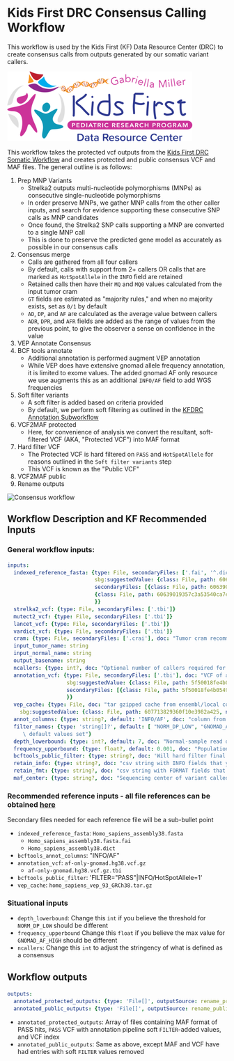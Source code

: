 # Kids First DRC Consensus Calling Workflow
This workflow is used by the Kids First (KF) Data Resource Center (DRC) to create consensus calls from outputs generated by our somatic variant callers.

![data service logo](https://github.com/d3b-center/d3b-research-workflows/raw/master/doc/kfdrc-logo-sm.png)

This workflow takes the protected vcf outputs from the [Kids First DRC Somatic Workflow](workflow/kfdrc-somatic-variant-workflow.cwl) and creates protected and public consensus VCF and MAF files.
The general outline is as follows:

1. Prep MNP Variants
   - Strelka2 outputs multi-nucleotide polymorphisms (MNPs) as consecutive single-nucleotide polymorphisms
   - In order preserve MNPs, we gather MNP calls from the other caller inputs, and search for evidence supporting these consecutive SNP calls as MNP candidates
    - Once found, the Strelka2 SNP calls supporting a MNP are converted to a single MNP call
    - This is done to preserve the predicted gene model as accurately as possible in our consensus calls
1. Consensus merge
   - Calls are gathered from all four callers
   - By default, calls with support from 2+ callers OR calls that are marked as `HotSpotAllele` in the `INFO` field are retained
   - Retained calls then have their `MQ` and `MQ0` values calculated from the input tumor cram
   - `GT` fields are estimated as "majority rules," and when no majority exists, set as `0/1` by default
   - `AD`, `DP`, and `AF` are calculated as the average value between callers
   - `ADR`, `DPR`, and `AFR` fields are added as the range of values from the previous point, to give the observer a sense on confidence in the value
1. VEP Annotate Consensus
1. BCF tools annotate
   - Additional annotation is performed augment VEP annotation
   - While VEP does have extensive gnomad allele frequency annotation, it is limited to exome values. The added gnomad AF only resource we use augments this as an additional `INFO/AF` field to add WGS frequencies
1. Soft filter variants
   - A soft filter is added based on criteria provided
   - By default, we perform soft filtering as outlined in the [KFDRC Annotation Subworkflow](kfdrc_annotation_subworkflow.md#workflow_description_and_kf_recommended_inputs)
1. VCF2MAF protected
   - Here, for convenience of analysis we convert the resultant, soft-filtered VCF (AKA, "Protected VCF") into MAF format
1. Hard filter VCF
   - The Protected VCF is hard filtered on `PASS` and `HotSpotAllele` for reasons outlined in the `Soft filter variants` step
   - This VCF is known as the "Public VCF"
1. VCF2MAF public
1. Rename outputs

![Consensus workflow](kfdrc-consensus-calling.png)

## Workflow Description and KF Recommended Inputs

### General workflow inputs:
```yaml
inputs:
  indexed_reference_fasta: {type: File, secondaryFiles: ['.fai', '^.dict'], 
                            sbg:suggestedValue: {class: File, path: 60639014357c3a53540ca7a3, name: Homo_sapiens_assembly38.fasta,
                            secondaryFiles: [{class: File, path: 60639016357c3a53540ca7af, name: Homo_sapiens_assembly38.fasta},
                            {class: File, path: 60639019357c3a53540ca7e7, name: Homo_sapiens_assembly38.dict}]
                            }}
  strelka2_vcf: {type: File, secondaryFiles: ['.tbi']}
  mutect2_vcf: {type: File, secondaryFiles: ['.tbi']}
  lancet_vcf: {type: File, secondaryFiles: ['.tbi']}
  vardict_vcf: {type: File, secondaryFiles: ['.tbi']}
  cram: {type: File, secondaryFiles: ['.crai'], doc: "Tumor cram recommended for MQ score calculation"}
  input_tumor_name: string
  input_normal_name: string
  output_basename: string
  ncallers: {type: int?, doc: "Optional number of callers required for consensus [2]", default: 2}
  annotation_vcf: {type: File, secondaryFiles: ['.tbi'], doc: "VCF of annotations to add to consensus variants, e.g. gnomAD allele frequency",
                   sbg:suggestedValue: {class: File, path: 5f50018fe4b054958bc8d2e3, name: af-only-gnomad.hg38.vcf.gz,
                   secondaryFiles: [{class: File, path: 5f50018fe4b054958bc8d2e5, name: af-only-gnomad.hg38.vcf.gz.tbi}]
                   }}
  vep_cache: {type: File, doc: "tar gzipped cache from ensembl/local converted cache",
    sbg:suggestedValue: {class: File, path: 607713829360f10e3982a425, name: homo_sapiens_vep_93_GRCh38.tar.gz}}
  annot_columns: {type: string?, default: 'INFO/AF', doc: "column from annotation_vcf to add to consensus VCF; defaults to 'INFO/AF'"}
  filter_names: {type: 'string[]?', default: [ "NORM_DP_LOW", "GNOMAD_AF_HIGH" ], doc: "Names of filters to be added to consensus VCF;\
     \ default values set"}
  depth_lowerbound: {type: int?, default: 7, doc: "Normal-sample read depth at which to apply depth filter; default set"}
  frequency_upperbound: {type: float?, default: 0.001, doc: "Population allele frequency above which to apply frequency filter; default set"}
  bcftools_public_filter: {type: string?, doc: 'Will hard filter final result to create a public version, e.g. FILTER="PASS"|INFO/HotSpotAllele=1; default set', default: 'FILTER="PASS"|INFO/HotSpotAllele=1'}
  retain_info: {type: string?, doc: "csv string with INFO fields that you want to keep; default values set", default: 'MQ,MQ0,CAL,HotSpotAllele'}
  retain_fmt: {type: string?, doc: "csv string with FORMAT fields that you want to keep"}
  maf_center: {type: string?, doc: "Sequencing center of variant called", default: "."}
```

### Recommended reference inputs - all file references can be obtained [here](https://cavatica.sbgenomics.com/u/kfdrc-harmonization/kf-references/)
Secondary files needed for each reference file will be a sub-bullet point
 - `indexed_reference_fasta`: `Homo_sapiens_assembly38.fasta`
   - `Homo_sapiens_assembly38.fasta.fai`
   - `Homo_sapiens_assembly38.dict`
 - `bcftools_annot_columns`: "INFO/AF"
 - `annotation_vcf`: `af-only-gnomad.hg38.vcf.gz`
   - `af-only-gnomad.hg38.vcf.gz.tbi`
 - `bcftools_public_filter`: 'FILTER="PASS"|INFO/HotSpotAllele=1'
 - `vep_cache`: `homo_sapiens_vep_93_GRCh38.tar.gz`

### Situational inputs
 - `depth_lowerbound`: Change this `int` if you believe the threshold for `NORM_DP_LOW` should be different
 - `frequency_upperbound` Change this `float` if you believe the max value for `GNOMAD_AF_HIGH` should be different
 - `ncallers`: Change this `int` to adjust the stringency of what is defined as a consensus

## Workflow outputs
```yaml
outputs:
  annotated_protected_outputs: {type: 'File[]', outputSource: rename_protected/renamed_files}
  annotated_public_outputs: {type: 'File[]', outputSource: rename_public/renamed_files}

```
 - `annotated_protected_outputs`: Array of files containing MAF format of PASS hits, `PASS` VCF with annotation pipeline soft `FILTER`-added values, and VCF index
 - `annotated_public_outputs`: Same as above, except MAF and VCF have had entries with soft `FILTER` values removed
